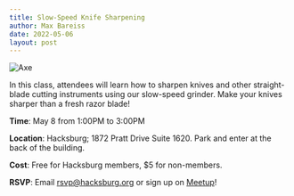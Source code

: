 ```yaml
---
title: Slow-Speed Knife Sharpening
author: Max Bareiss
date: 2022-05-06
layout: post
---
```


![Axe](//hacksburg.org/images/axe.jpg)

In this class, attendees will learn how to sharpen knives and other straight-blade cutting instruments using our slow-speed grinder. Make your knives sharper than a fresh razor blade!

**Time**: May 8 from 1:00PM to 3:00PM

**Location**: Hacksburg; 1872 Pratt Drive Suite 1620. Park and enter at the back of the building.

**Cost**: Free for Hacksburg members, $5 for non-members.

**RSVP**: Email [rsvp@hacksburg.org](mailto:rsvp@hacksburg.org) or sign up on [Meetup](https://www.meetup.com/HacksburgVA/events/284222254/)!
